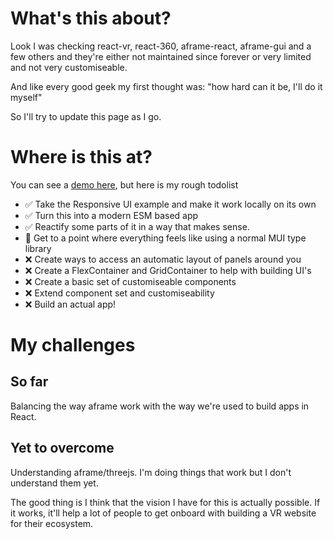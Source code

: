 # What's this about?

Look I was checking react-vr, react-360, aframe-react, aframe-gui and a few others and they're either not maintained since forever or very limited and not very customiseable.

And like every good geek my first thought was: "how hard can it be, I'll do it myself"

So I'll try to update this page as I go.

# Where is this at?

You can see a [demo here](https://pitilezard.github.io/aframe-react-gui/), but here is my rough todolist

-   ✅ Take the Responsive UI example and make it work locally on its own
-   ✅ Turn this into a modern ESM based app
-   ✅ Reactify some parts of it in a way that makes sense.
-   🚧 Get to a point where everything feels like using a normal MUI type library
-   ❌ Create ways to access an automatic layout of panels around you
-   ❌ Create a FlexContainer and GridContainer to help with building UI's
-   ❌ Create a basic set of customiseable components
-   ❌ Extend component set and customiseability
-   ❌ Build an actual app!

# My challenges

## So far

Balancing the way aframe work with the way we're used to build apps in React.

## Yet to overcome

Understanding aframe/threejs. I'm doing things that work but I don't understand them yet.

The good thing is I think that the vision I have for this is actually possible. If it works, it'll help a lot of people to get onboard with building a VR website for their ecosystem.
